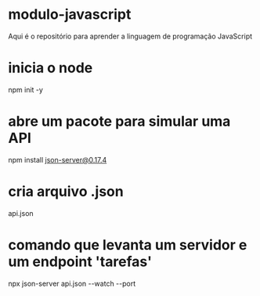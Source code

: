 # modulo-javascript
Aqui é o repositório para aprender a linguagem de programação JavaScript

# inicia o node
npm init -y

# abre um pacote para simular uma API
npm install json-server@0.17.4

# cria arquivo .json
api.json

# comando que levanta um servidor e um endpoint 'tarefas'
npx json-server api.json --watch --port 

